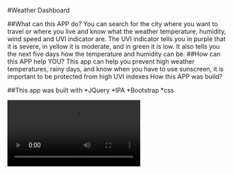 #Weather Dashboard

##What can this APP do?
You can search for the city where you want to travel or where you live and know what the weather temperature, humidity, wind speed and UVI indicator are.
The UVI indicator tells you in purple that it is severe, in yellow it is moderate, and in green it is low.
It also tells you the next five days how the temperature and humidity can be.
##How can this APP help YOU?
This app can help you prevent high weather temperatures, rainy days, and know when you have to use sunscreen, it is important to be protected from high UVI indexes
How this APP was build?

##This app was built with 
*JQuery
*IPA
*Bootstrap
*css

![](assets/images/demo.mov)


